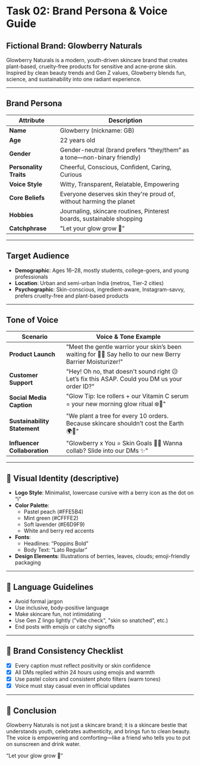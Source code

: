 # Task 02: Brand Persona & Voice Guide

##  Fictional Brand: Glowberry Naturals

Glowberry Naturals is a modern, youth-driven skincare brand that creates plant-based, cruelty-free products for sensitive and acne-prone skin. Inspired by clean beauty trends and Gen Z values, Glowberry blends fun, science, and sustainability into one radiant experience.

---

##  Brand Persona

| Attribute              | Description                                                                 |
|------------------------|-----------------------------------------------------------------------------|
| **Name**              | Glowberry (nickname: GB)                                                    |
| **Age**               | 22 years old                                                                 |
| **Gender**            | Gender-neutral (brand prefers “they/them” as a tone—non-binary friendly)     |
| **Personality Traits**| Cheerful, Conscious, Confident, Caring, Curious                              |
| **Voice Style**       | Witty, Transparent, Relatable, Empowering                                    |
| **Core Beliefs**      | Everyone deserves skin they're proud of, without harming the planet          |
| **Hobbies**           | Journaling, skincare routines, Pinterest boards, sustainable shopping        |
| **Catchphrase**       | "Let your glow grow 🌱"                                                      |

---

##  Target Audience

- **Demographic**: Ages 16–28, mostly students, college-goers, and young professionals
- **Location**: Urban and semi-urban India (metros, Tier-2 cities)
- **Psychographic**: Skin-conscious, ingredient-aware, Instagram-savvy, prefers cruelty-free and plant-based products

---

##  Tone of Voice

| Scenario                          | Voice & Tone Example                                                                 |
|-----------------------------------|---------------------------------------------------------------------------------------|
| **Product Launch**                | "Meet the gentle warrior your skin’s been waiting for 💪🍓 Say hello to our new Berry Barrier Moisturizer!" |
| **Customer Support**              | "Hey! Oh no, that doesn't sound right 😥 Let’s fix this ASAP. Could you DM us your order ID?" |
| **Social Media Caption**          | "Glow Tip: Ice rollers + our Vitamin C serum = your new morning glow ritual ❄️🍊"   |
| **Sustainability Statement**      | "We plant a tree for every 10 orders. Because skincare shouldn’t cost the Earth 🌍💚" |
| **Influencer Collaboration**      | "Glowberry x You = Skin Goals 🧴💖 Wanna collab? Slide into our DMs ✨"                |

---

## 🌈 Visual Identity (descriptive)

- **Logo Style**: Minimalist, lowercase cursive with a berry icon as the dot on “i”
- **Color Palette**:  
  - Pastel peach (#FFE5B4)  
  - Mint green (#CFFFE2)  
  - Soft lavender (#E6D9F9)  
  - White and berry red accents
- **Fonts**:  
  - Headlines: “Poppins Bold”  
  - Body Text: “Lato Regular”
- **Design Elements**: Illustrations of berries, leaves, clouds; emoji-friendly packaging

---

## 💬 Language Guidelines

- Avoid formal jargon
- Use inclusive, body-positive language
- Make skincare fun, not intimidating
- Use Gen Z lingo lightly ("vibe check", "skin so snatched", etc.)
- End posts with emojis or catchy signoffs

---

## 🔁 Brand Consistency Checklist

- [x] Every caption must reflect positivity or skin confidence
- [x] All DMs replied within 24 hours using emojis and warmth
- [x] Use pastel colors and consistent photo filters (warm tones)
- [x] Voice must stay casual even in official updates

---

## 📌 Conclusion

Glowberry Naturals is not just a skincare brand; it is a skincare bestie that understands youth, celebrates authenticity, and brings fun to clean beauty. The voice is empowering and comforting—like a friend who tells you to put on sunscreen and drink water.

“Let your glow grow 🌱”
